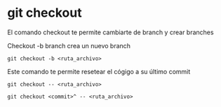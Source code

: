 git checkout
============

El comando checkout te permite cambiarte de branch y crear branches

Checkout -b branch crea un nuevo branch
```
git checkout -b <ruta_archivo>
```

Este comando te permite resetear el cógigo a su último commit
```
git checkout -- <ruta_archivo>
```


```
git checkout <commit>^ -- <ruta_archivo>
```
